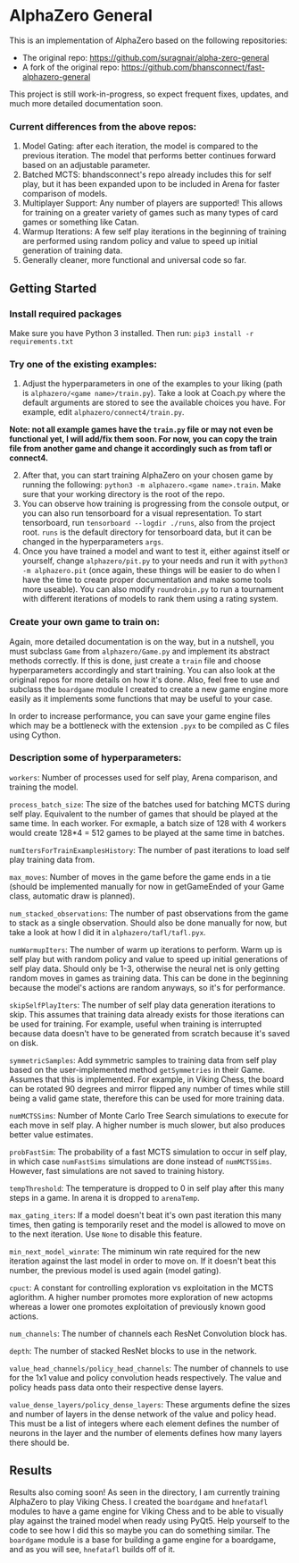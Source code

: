 # AlphaZero General
This is an implementation of AlphaZero based on the following repositories:

* The original repo: https://github.com/suragnair/alpha-zero-general
* A fork of the original repo: https://github.com/bhansconnect/fast-alphazero-general

This project is still work-in-progress, so expect frequent fixes, updates, and much more detailed documentation soon.

### Current differences from the above repos:
1. Model Gating: after each iteration, the model is compared to the previous iteration. The model that performs better continues forward based on an adjustable parameter.
2. Batched MCTS: bhandsconnect's repo already includes this for self play, but it has been expanded upon to be included in Arena for faster comparison of models.
3. Multiplayer Support: Any number of players are supported! This allows for training on a greater variety of games such as many types of card games or something like Catan.
4. Warmup Iterations: A few self play iterations in the beginning of training are performed using random policy and value to speed up initial generation of training data.
5. Generally cleaner, more functional and universal code so far.

## Getting Started
### Install required packages
Make sure you have Python 3 installed. Then run:
```pip3 install -r requirements.txt```

### Try one of the existing examples:
1. Adjust the hyperparameters in one of the examples to your liking (path is ```alphazero/<game name>/train.py```). Take a look at Coach.py where the default arguments are stored to see the available choices you have. For example, edit ```alphazero/connect4/train.py```.

**Note: not all example games have the `train.py` file or may not even be functional yet, I will add/fix them soon. For now, you can copy the train file from another game and change it accordingly such as from tafl or connect4.**

2. After that, you can start training AlphaZero on your chosen game by running the following: ```python3 -m alphazero.<game name>.train```. Make sure that your working directory is the root of the repo.
3. You can observe how training is progressing from the console output, or you can also run tensorboard for a visual representation. To start tensorboard, run ```tensorboard --logdir ./runs```, also from the project root. `runs` is the default directory for tensorboard data, but it can be changed in the hyperparameters `args`.
4. Once you have trained a model and want to test it, either against itself or yourself, change ```alphazero/pit.py``` to your needs and run it with ```python3 -m alphazero.pit``` (once again, these things will be easier to do when I have the time to create proper documentation and make some tools more useable). You can also modify `roundrobin.py` to run a tournament with different iterations of models to rank them using a rating system.

### Create your own game to train on:
Again, more detailed documentation is on the way, but in a nutshell, you must subclass `Game` from `alphazero/Game.py` and implement its abstract methods correctly. If this is done, just create a `train` file and choose hyperparameters accordingly and start training. You can also look at the original repos for more details on how it's done. Also, feel free to use and subclass the `boardgame` module I created to create a new game engine more easily as it implements some functions that may be useful to your case.

In order to increase performance, you can save your game engine files which may be a bottleneck with the extension `.pyx` to be compiled as C files using Cython.

### Description some of hyperparameters:
`workers`: Number of processes used for self play, Arena comparison, and training the model.

`process_batch_size`: The size of the batches used for batching MCTS during self play. Equivalent to the number of games that should be played at the same time. In each worker. For exmaple, a batch size of 128 with 4 workers would create 128\*4 = 512 games to be played at the same time in batches.

`numItersForTrainExamplesHistory`: The number of past iterations to load self play training data from.

`max_moves`: Number of moves in the game before the game ends in a tie (should be implemented manually for now in getGameEnded of your Game class, automatic draw is planned).

`num_stacked_observations`: The number of past observations from the game to stack as a single observation. Should also be done manually for now, but take a look at how I did it in `alphazero/tafl/tafl.pyx`.

`numWarmupIters`: The number of warm up iterations to perform. Warm up is self play but with random policy and value to speed up initial generations of self play data. Should only be 1-3, otherwise the neural net is only getting random moves in games as training data. This can be done in the beginning because the model's actions are random anyways, so it's for performance.

`skipSelfPlayIters`: The number of self play data generation iterations to skip. This assumes that training data already exists for those iterations can be used for training. For example, useful when training is interrupted because data doesn't have to be generated from scratch because it's saved on disk.

`symmetricSamples`: Add symmetric samples to training data from self play based on the user-implemented method `getSymmetries` in their Game. Assumes that this is implemented. For example, in Viking Chess, the board can be rotated 90 degrees and mirror flipped any number of times while still being a valid game state, therefore this can be used for more training data.

`numMCTSSims`: Number of Monte Carlo Tree Search simulations to execute for each move in self play. A higher number is much slower, but also produces better value estimates.

`probFastSim`: The probability of a fast MCTS simulation to occur in self play, in which case `numFastSims` simulations are done instead of `numMCTSSims`. However, fast simulations are not saved to training history.

`tempThreshold`: The temperature is dropped to 0 in self play after this many steps in a game. In arena it is dropped to `arenaTemp`.

`max_gating_iters`: If a model doesn't beat it's own past iteration this many times, then gating is temporarily reset and the model is allowed to move on to the next iteration. Use `None` to disable this feature.

`min_next_model_winrate`: The miminum win rate required for the new iteration against the last model in order to move on. If it doesn't beat this number, the previous model is used again (model gating).

`cpuct`: A constant for controlling exploration vs exploitation in the MCTS aglorithm. A higher number promotes more exploration of new actopms whereas a lower one promotes exploitation of previously known good actions.

`num_channels`: The number of channels each ResNet Convolution block has.

`depth`: The number of stacked ResNet blocks to use in the network.

`value_head_channels/policy_head_channels`: The number of channels to use for the 1x1 value and policy convolution heads respectively. The value and policy heads pass data onto their respective dense layers.

`value_dense_layers/policy_dense_layers`: These arguments define the sizes and number of layers in the dense network of the value and policy head. This must be a list of integers where each element defines the number of neurons in the layer and the number of elements defines how many layers there should be.

## Results
Results also coming soon! As seen in the directory, I am currently training AlphaZero to play Viking Chess. I created the `boardgame` and `hnefatafl` modules to have a game engine for Viking Chess and to be able to visually play against the trained model when ready using PyQt5. Help yourself to the code to see how I did this so maybe you can do something similar. The `boardgame` module is a base for building a game engine for a boardgame, and as you will see, `hnefatafl` builds off of it.
